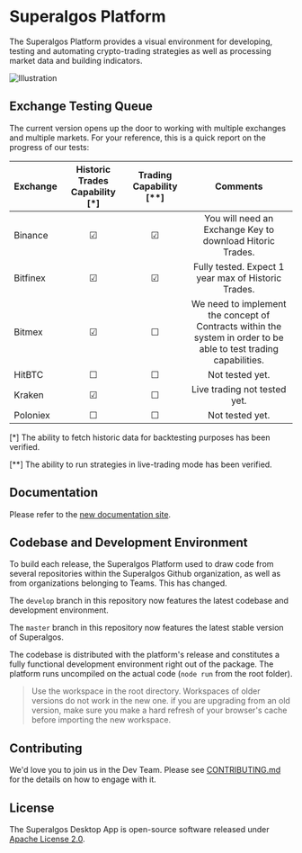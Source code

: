 # Superalgos Platform

The Superalgos Platform provides a visual environment for developing, testing and automating crypto-trading strategies as well as processing market data and building indicators.

![Illustration](https://user-images.githubusercontent.com/13994516/63528460-4550ae80-c503-11e9-8db6-22995e0b9c16.gif)

## Exchange Testing Queue

The current version opens up the door to working with multiple exchanges and multiple markets. For your reference, this is a quick report on the progress of our tests:

| Exchange | Historic Trades Capability [*] | Trading Capability [**] | Comments |
| :--- | :---: | :---: |  :---: | 
| Binance | &#x2611; | &#x2611; | You will need an Exchange Key to download Hitoric Trades. |
| Bitfinex | &#x2611; | &#x2611; | Fully tested. Expect 1 year max of Historic Trades. |
| Bitmex | &#x2611; | &#x2610; | We need to implement the concept of Contracts within the system in order to be able to test trading capabilities. |
| HitBTC | &#x2610; | &#x2610; | Not tested yet. |
| Kraken | &#x2611; | &#x2610; | Live trading not tested yet. |
| Poloniex | &#x2610; | &#x2610; | Not tested yet. |

[*] The ability to fetch historic data for backtesting purposes has been verified.

[**] The ability to run strategies in live-trading mode has been verified.

## Documentation

Please refer to the [new documentation site](https://docs.superalgos.org/).

<!--Developers testing the version in the ```develop``` branch may consult the [develop documentation version](https://superalgos.github.io/Documentation/). This version of the docs is in a permanent work-in-progress state.-->

## Codebase and Development Environment

To build each release, the Superalgos Platform used to draw code from several repositories within the Superalgos Github organization, as well as from organizations belonging to Teams. This has changed.

The ```develop``` branch in this repository now features the latest codebase and development environment. 

The ```master``` branch in this repository now features the latest stable version of Superalgos.

The codebase is distributed with the platform's release and constitutes a fully functional development environment right out of the package. The platform runs uncompiled on the actual code (```node run``` from the root folder).

> Use the workspace in the root directory. Workspaces of older versions do not work in the new one. if you are upgrading from an old version, make sure you make a hard refresh of your browser's cache before importing the new workspace.

## Contributing

We'd love you to join us in the Dev Team. Please see [CONTRIBUTING.md](CONTRIBUTING.md) for the details on how to engage with it.

## License

The Superalgos Desktop App is open-source software released under [Apache License 2.0](LICENSE).
